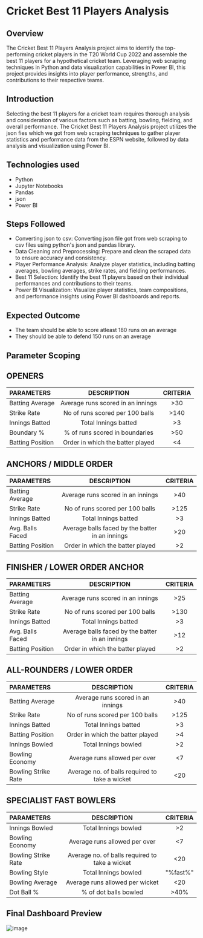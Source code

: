 # Cricket Best 11 Players Analysis

## Overview

The Cricket Best 11 Players Analysis project aims to identify the top-performing cricket players in the T20 World Cup 2022 and assemble the best 11 players for a hypothetical cricket team. Leveraging web scraping techniques in Python and data visualization capabilities in Power BI, this project provides insights into player performance, strengths, and contributions to their respective teams.

## Introduction
Selecting the best 11 players for a cricket team requires thorough analysis and consideration of various factors such as batting, bowling, fielding, and overall performance. The Cricket Best 11 Players Analysis project utilizes  the json fies which we got from web scraping techniques to gather player statistics and performance data from the ESPN website, followed by data analysis and visualization using Power BI.

## Technologies used
- Python
- Jupyter Notebooks
- Pandas
- json
- Power BI



## Steps Followed 

- Converting json to csv: Converting json file got from web scraping to csv files using python's json and pandas library.
- Data Cleaning and Preprocessing: Prepare and clean the scraped data to ensure accuracy and consistency.
- Player Performance Analysis: Analyze player statistics, including batting averages, bowling averages, strike rates, and fielding performances.
- Best 11 Selection: Identify the best 11 players based on their individual performances and contributions to their teams.
- Power BI Visualization: Visualize player statistics, team compositions, and performance insights using Power BI dashboards and reports.

## Expected Outcome
- The team should be able to score atleast 180 runs on an average
- They should be able to defend 150 runs on an average

## Parameter Scoping

## OPENERS
|  PARAMETERS       | DESCRIPTION | CRITERIA |
| :---------------- | :------: | :----: |
| Batting Average        |   Average runs scored in an innings   |>30 |
| Strike Rate           |   No of runs scored per 100 balls   | >140 |
| Innings Batted    |  Total Innings batted   | >3 |
| Boundary % |  % of runs scored in boundaries   | >50 |
| Batting Position    |  Order in which the batter played   | <4 |


## ANCHORS / MIDDLE ORDER
|  PARAMETERS       | DESCRIPTION | CRITERIA |
| :---------------- | :------: | :----: |
| Batting Average        |   Average runs scored in an innings   |>40 |
| Strike Rate           |   No of runs scored per 100 balls   | >125 |
| Innings Batted    |  Total Innings batted   | >3 |
|  Avg. Balls Faced | Average balls faced by the batter in an innings   | >20 |
| Batting Position    |  Order in which the batter played   | >2 |


## FINISHER / LOWER ORDER ANCHOR
|  PARAMETERS       | DESCRIPTION | CRITERIA |
| :---------------- | :------: | :----: |
| Batting Average        |   Average runs scored in an innings   |>25 |
| Strike Rate           |   No of runs scored per 100 balls   | >130 |
| Innings Batted    |  Total Innings batted   | >3 |
|  Avg. Balls Faced | Average balls faced by the batter in an innings   | >12 |
| Batting Position    |  Order in which the batter played   | >2 |


## ALL-ROUNDERS / LOWER ORDER 
|  PARAMETERS       | DESCRIPTION | CRITERIA |
| :---------------- | :------: | :----: |
| Batting Average        |   Average runs scored in an innings   |>40 |
| Strike Rate           |   No of runs scored per 100 balls   | >125 |
| Innings Batted    |  Total Innings batted   | >3 |
| Batting Position    |  Order in which the batter played   | >4 |
|   Innings Bowled          |   Total Innings bowled   | >2 |
| Bowling Economy    |  Average runs allowed per over   | <7 |
|  Bowling Strike Rate    |  Average no. of balls required to take a wicket   | <20 |

## SPECIALIST FAST BOWLERS
|  PARAMETERS       | DESCRIPTION | CRITERIA |
| :---------------- | :------: | :----: |
|   Innings Bowled          |   Total Innings bowled   | >2 |
| Bowling Economy    |  Average runs allowed per over   | <7 |
|  Bowling Strike Rate    |  Average no. of balls required to take a wicket   | <20 |
|    Bowling Style          |   Total Innings bowled   | "%fast%" |
| Bowling Average    |  Average runs allowed per wicket   | <20 |
|  Dot Ball %    |  % of dot balls bowled   | >40% |

## Final Dashboard Preview

![image](https://github.com/sausau02/Cricket-Best-11/assets/157574244/d0c237ad-4833-47f7-a728-ab4684bbbfb2)


